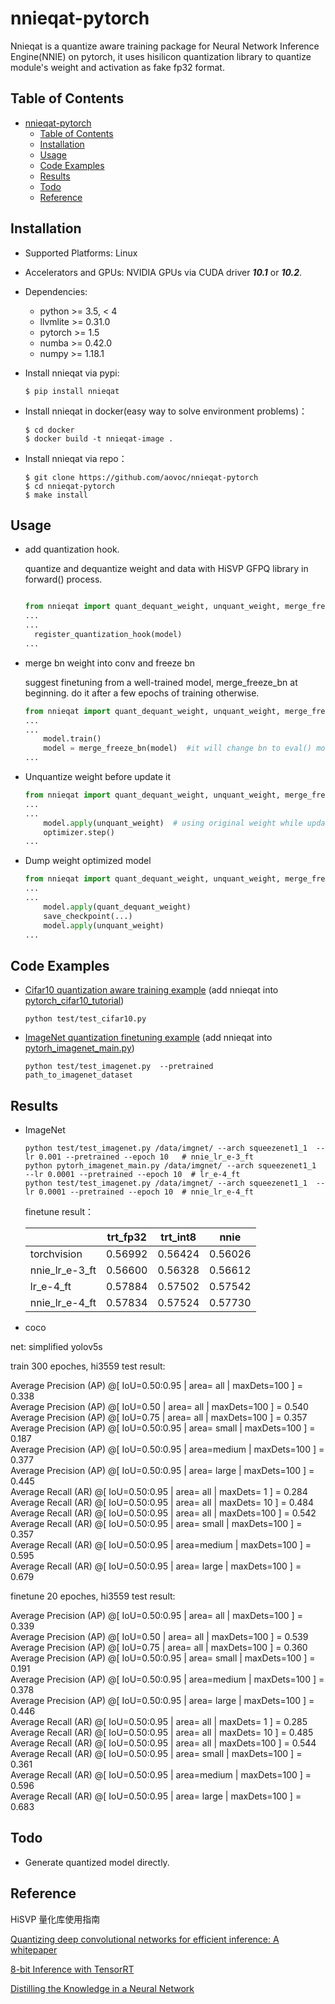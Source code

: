 # nnieqat-pytorch

Nnieqat is a quantize aware training package for  Neural Network Inference Engine(NNIE) on pytorch, it uses hisilicon quantization library to quantize module's weight and activation as fake fp32 format.


## Table of Contents

- [nnieqat-pytorch](#nnieqat-pytorch)
  - [Table of Contents](#table-of-contents)
  - [Installation](#installation)
  - [Usage](#usage)
  - [Code Examples](#code-examples)
  - [Results](#results)
  - [Todo](#todo)
  - [Reference](#reference)


<div id="installation"></div>  

## Installation

* Supported Platforms: Linux
* Accelerators and GPUs: NVIDIA GPUs via CUDA driver ***10.1*** or ***10.2***.
* Dependencies:
  * python >= 3.5, < 4
  * llvmlite >= 0.31.0
  * pytorch >= 1.5
  * numba >= 0.42.0
  * numpy >= 1.18.1
* Install nnieqat via pypi:  
  ```shell
  $ pip install nnieqat
  ```

* Install nnieqat in docker(easy way to solve environment problems)：
  ```shell
  $ cd docker
  $ docker build -t nnieqat-image .

  ```
* Install nnieqat via repo：
  ```shell
  $ git clone https://github.com/aovoc/nnieqat-pytorch
  $ cd nnieqat-pytorch
  $ make install
  ```

<div id="usage"></div>

## Usage

* add quantization hook.

  quantize and dequantize weight and data with HiSVP GFPQ library in forward() process.

  ```python

  from nnieqat import quant_dequant_weight, unquant_weight, merge_freeze_bn, register_quantization_hook
  ...
  ...
    register_quantization_hook(model)
  ...
  ```

* merge bn weight into conv and freeze bn

  suggest finetuning from a well-trained model, merge_freeze_bn at beginning. do it after a few epochs of training otherwise.

  ```python
  from nnieqat import quant_dequant_weight, unquant_weight, merge_freeze_bn, register_quantization_hook
  ...
  ...
      model.train()
      model = merge_freeze_bn(model)  #it will change bn to eval() mode during training
  ...
  ```

* Unquantize weight before update it

  ```python
  from nnieqat import quant_dequant_weight, unquant_weight, merge_freeze_bn, register_quantization_hook
  ...
  ...
      model.apply(unquant_weight)  # using original weight while updating
      optimizer.step()
  ...
  ```

* Dump weight optimized model

  ```python
  from nnieqat import quant_dequant_weight, unquant_weight, merge_freeze_bn, register_quantization_hook
  ...
  ...
      model.apply(quant_dequant_weight)
      save_checkpoint(...)
      model.apply(unquant_weight)
  ...
  ```

<div id="examples"></div>

## Code Examples

* [Cifar10 quantization aware training example][cifar10_qat]  (add nnieqat into [pytorch_cifar10_tutorial][cifar10_example])

  ```python test/test_cifar10.py```

* [ImageNet quantization finetuning example][imagenet_qat]  (add nnieqat into [pytorh_imagenet_main.py][imagenet_example])

  ```python test/test_imagenet.py  --pretrained  path_to_imagenet_dataset```

<div id="results"></div>

## Results  

* ImageNet

  ```
  python test/test_imagenet.py /data/imgnet/ --arch squeezenet1_1  --lr 0.001 --pretrained --epoch 10   # nnie_lr_e-3_ft
  python pytorh_imagenet_main.py /data/imgnet/ --arch squeezenet1_1  --lr 0.0001 --pretrained --epoch 10  # lr_e-4_ft
  python test/test_imagenet.py /data/imgnet/ --arch squeezenet1_1  --lr 0.0001 --pretrained --epoch 10  # nnie_lr_e-4_ft
  ```

  finetune result：

    |     | trt_fp32 | trt_int8     | nnie     |
    | -------- |  -------- | -------- | -------- |
    | torchvision     | 0.56992  | 0.56424  | 0.56026 |
    | nnie_lr_e-3_ft | 0.56600   | 0.56328   | 0.56612 |
    | lr_e-4_ft  | 0.57884   | 0.57502   | 0.57542 |
    | nnie_lr_e-4_ft | 0.57834   | 0.57524   | 0.57730 |  


* coco

net: simplified  yolov5s

train 300 epoches, hi3559 test result:   

 Average Precision  (AP) @[ IoU=0.50:0.95 | area=   all | maxDets=100 ] = 0.338   
 Average Precision  (AP) @[ IoU=0.50      | area=   all | maxDets=100 ] = 0.540   
 Average Precision  (AP) @[ IoU=0.75      | area=   all | maxDets=100 ] = 0.357   
 Average Precision  (AP) @[ IoU=0.50:0.95 | area= small | maxDets=100 ] = 0.187   
 Average Precision  (AP) @[ IoU=0.50:0.95 | area=medium | maxDets=100 ] = 0.377   
 Average Precision  (AP) @[ IoU=0.50:0.95 | area= large | maxDets=100 ] = 0.445   
 Average Recall     (AR) @[ IoU=0.50:0.95 | area=   all | maxDets=  1 ] = 0.284   
 Average Recall     (AR) @[ IoU=0.50:0.95 | area=   all | maxDets= 10 ] = 0.484   
 Average Recall     (AR) @[ IoU=0.50:0.95 | area=   all | maxDets=100 ] = 0.542   
 Average Recall     (AR) @[ IoU=0.50:0.95 | area= small | maxDets=100 ] = 0.357   
 Average Recall     (AR) @[ IoU=0.50:0.95 | area=medium | maxDets=100 ] = 0.595   
 Average Recall     (AR) @[ IoU=0.50:0.95 | area= large | maxDets=100 ] = 0.679   


finetune 20 epoches, hi3559 test result:   

 Average Precision  (AP) @[ IoU=0.50:0.95 | area=   all | maxDets=100 ] = 0.339   
 Average Precision  (AP) @[ IoU=0.50      | area=   all | maxDets=100 ] = 0.539   
 Average Precision  (AP) @[ IoU=0.75      | area=   all | maxDets=100 ] = 0.360   
 Average Precision  (AP) @[ IoU=0.50:0.95 | area= small | maxDets=100 ] = 0.191   
 Average Precision  (AP) @[ IoU=0.50:0.95 | area=medium | maxDets=100 ] = 0.378   
 Average Precision  (AP) @[ IoU=0.50:0.95 | area= large | maxDets=100 ] = 0.446   
 Average Recall     (AR) @[ IoU=0.50:0.95 | area=   all | maxDets=  1 ] = 0.285   
 Average Recall     (AR) @[ IoU=0.50:0.95 | area=   all | maxDets= 10 ] = 0.485   
 Average Recall     (AR) @[ IoU=0.50:0.95 | area=   all | maxDets=100 ] = 0.544   
 Average Recall     (AR) @[ IoU=0.50:0.95 | area= small | maxDets=100 ] = 0.361   
 Average Recall     (AR) @[ IoU=0.50:0.95 | area=medium | maxDets=100 ] = 0.596   
 Average Recall     (AR) @[ IoU=0.50:0.95 | area= large | maxDets=100 ] = 0.683   



<div id="Todo"></div>

## Todo

* Generate quantized model directly.

<div id="reference"></div>  

## Reference

HiSVP 量化库使用指南

[Quantizing deep convolutional networks for efficient inference: A whitepaper][quant_whitepaper]

[8-bit Inference with TensorRT][trt_quant]

[Distilling the Knowledge in a Neural Network][distillingNN]

[cifar10_qat]: https://github.com/aovoc/nnieqat-pytorch/blob/master/test/test_cifar10.py

[imagenet_qat]: https://github.com/aovoc/nnieqat-pytorch/blob/master/test/test_imagenet.py

[imagenet_example]: https://github.com/pytorch/examples/blob/master/imagenet/main.py

[cifar10_example]: https://pytorch.org/tutorials/beginner/blitz/cifar10_tutorial.html

[quant_whitepaper]: https://arxiv.org/abs/1806.08342

[trt_quant]: https://on-demand.gputechconf.com/gtc/2017/presentation/s7310-8-bit-inference-with-tensorrt.pdf

[distillingNN]: https://arxiv.org/abs/1503.02531
